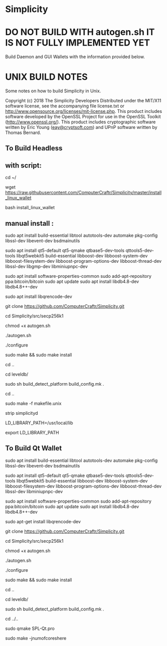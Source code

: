 # Simplicity

DO NOT BUILD WITH autogen.sh IT IS NOT FULLY IMPLEMENTED YET
==============================================================

Build Daemon and GUI Wallets with the information provided below.


UNIX BUILD NOTES
====================
Some notes on how to build Simplicity in Unix.

Copyright (c) 2018 The Simplicity Developers
Distributed under the MIT/X11 software license, see the accompanying
file license.txt or http://www.opensource.org/licenses/mit-license.php.
This product includes software developed by the OpenSSL Project for use in
the OpenSSL Toolkit (http://www.openssl.org/).  This product includes
cryptographic software written by Eric Young (eay@cryptsoft.com) and UPnP
software written by Thomas Bernard.


To Build Headless
-----------------
with script:
------------

 cd ~/
 
 wget https://raw.githubusercontent.com/ComputerCraftr/Simplicity/master/install_linux_wallet
 
 bash install_linux_wallet
 
 
manual install :
----------------

sudo apt install build-essential libtool autotools-dev automake pkg-config libssl-dev libevent-dev bsdmainutils

sudo apt install qt5-default qt5-qmake qtbase5-dev-tools qttools5-dev-tools libqt5webkit5 build-essential libboost-dev libboost-system-dev libboost-filesystem-dev libboost-program-options-dev libboost-thread-dev libssl-dev libgmp-dev libminiupnpc-dev

sudo apt install software-properties-common
sudo add-apt-repository ppa:bitcoin/bitcoin
sudo apt update
sudo apt install libdb4.8-dev libdb4.8++-dev

sudo apt install libqrencode-dev

git clone https://github.com/ComputerCraftr/Simplicity.git

cd Simplicity/src/secp256k1

chmod +x autogen.sh

./autogen.sh

./configure

sudo make && sudo make install

cd ..

cd leveldb/

sudo sh build_detect_platform build_config.mk .

cd ..

sudo make -f makefile.unix

strip simplicityd

LD_LIBRARY_PATH=/usr/local/lib

export LD_LIBRARY_PATH


To Build Qt Wallet
------------------

sudo apt install build-essential libtool autotools-dev automake pkg-config libssl-dev libevent-dev bsdmainutils

sudo apt install qt5-default qt5-qmake qtbase5-dev-tools qttools5-dev-tools libqt5webkit5 build-essential libboost-dev libboost-system-dev libboost-filesystem-dev libboost-program-options-dev libboost-thread-dev libssl-dev libminiupnpc-dev 

sudo apt install software-properties-common
sudo add-apt-repository ppa:bitcoin/bitcoin
sudo apt update
sudo apt install libdb4.8-dev libdb4.8++-dev

sudo apt-get install libqrencode-dev

git clone https://github.com/ComputerCraftr/Simplicity.git

cd Simplicity/src/secp256k1

chmod +x autogen.sh

./autogen.sh

./configure

sudo make && sudo make install

cd ..

cd leveldb/

sudo sh build_detect_platform build_config.mk .

cd ../..

sudo qmake SPL-Qt.pro

sudo make -jnumofcoreshere
